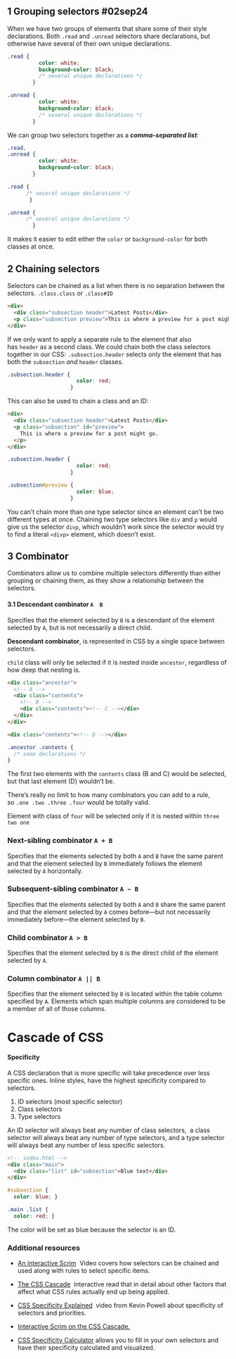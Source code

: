 
## 1 Grouping selectors   #02sep24 

When we have two groups of elements that share some of their style declarations. Both `.read` and `.unread` selectors share declarations, but otherwise have several of their own unique declarations.

```css
.read {
		  color: white;
		  background-color: black;
		  /* several unique declarations */
		}

.unread {
		  color: white;
		  background-color: black;
		  /* several unique declarations */
		}
```

We can group two selectors together as a ***comma-separated list***:
```css
.read,
.unread {
		  color: white;
		  background-color: black;
		}

.read {
	  /* several unique declarations */
	   }

.unread {
	  /* several unique declarations */
		}
```

It makes it easier to edit either the `color` or `background-color` for both classes at once.


## 2 Chaining selectors

Selectors can be chained as a list when there is no separation between the selectors.
`.class.class`  or `.class#ID`

```html
<div>
  <div class="subsection header">Latest Posts</div>
  <p class="subsection preview">This is where a preview for a post might go.</p>
</div>
```

If we only want to apply a separate rule to the element that also has `header` as a second class. We could chain both the class selectors together in our CSS:
`.subsection.header` selects only the element that has both the `subsection` _and_ `header` classes. 
```css
.subsection.header {
					  color: red;
					}
```

This can also be used to chain a class and an ID:
```html
<div>
  <div class="subsection header">Latest Posts</div>
  <p class="subsection" id="preview">
    This is where a preview for a post might go.
  </p>
</div>
```
```css
.subsection.header {
					  color: red;
					}

.subsection#preview {
					  color: blue;
					}
```


You can’t chain more than one type selector since an element can’t be two different types at once. 
Chaining two type selectors like `div` and `p` would give us the selector `divp`, which wouldn’t work since the selector would try to find a literal `<divp>` element, which doesn’t exist.


## 3 Combinator
Combinators allow us to combine multiple selectors differently than either grouping or chaining them, as they show a relationship between the selectors. 

#### 3.1 Descendant combinator `A  B`
Specifies that the element selected by `B` is a descendant of the element selected by `A`, but is not necessarily a direct child.

**Descendant combinator**, is represented in CSS by a single space between selectors.

`child` class will only be selected if it is nested inside `ancestor`, regardless of how deep that nesting is. 

```html
<div class="ancestor">
  <!-- A -->
  <div class="contents">
    <!-- B -->
    <div class="contents"><!-- C --></div>
  </div>
</div>

<div class="contents"><!-- D --></div>
```
```css
.ancestor .contents {
  /* some declarations */
}
```

The first two elements with the `contents` class (B and C) would be selected, but that last element (D) wouldn’t be.

There’s really no limit to how many combinators you can add to a rule,
so `.one .two .three .four` would be totally valid. 

Element with class of `four` will be selected only if it is nested within `three two one`


### Next-sibling combinator `A + B`
Specifies that the elements selected by both `A` and `B` have the same parent and that the element selected by `B` immediately follows the element selected by `A` horizontally.

### Subsequent-sibling combinator `A ~ B`
Specifies that the elements selected by both `A` and `B` share the same parent and that the element selected by `A` comes before—but not necessarily immediately before—the element selected by `B`.

### Child combinator `A > B`
Specifies that the element selected by `B` is the direct child of the element selected by `A`.


### Column combinator `A || B`
Specifies that the element selected by `B` is located within the table column specified by `A`. Elements which span multiple columns are considered to be a member of all of those columns.



# Cascade of CSS
#### Specificity
A CSS declaration that is more specific will take precedence over less specific ones. 
Inline styles, have the highest specificity compared to selectors.

1. ID selectors (most specific selector)
2. Class selectors
3. Type selectors

An ID selector will always beat any number of class selectors, 
a class selector will always beat any number of type selectors, 
and a type selector will always beat any number of less specific selectors.

```html
<!-- index.html -->
<div class="main">
  <div class="list" id="subsection">Blue text</div>
</div>
```
```css
#subsection {
  color: blue; }

.main .list {
  color: red; }
```
The color will be set as blue because the selector is an ID.



### Additional resources

- [An interactive Scrim](https://scrimba.com/scrim/co12d4cf99cf2776f19e84a9d) 
  Video covers how selectors can be chained and used along with rules to select specific items.

- [The CSS Cascade](https://2019.wattenberger.com/blog/css-cascade) 
  interactive read that in detail about other factors that affect what CSS rules actually end up being applied.
- [CSS Specificity Explained](https://www.youtube.com/watch?v=c0kfcP_nD9E) 
  video from Kevin Powell about specificity of selectors and priorities.
- [Interactive Scrim on the CSS Cascade.](https://v1.scrimba.com/scrim/c9gwmnAR)
- [CSS Specificity Calculator](https://specificity.keegan.st/) allows you to fill in your own selectors and have their specificity calculated and visualized.




